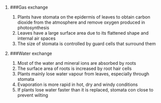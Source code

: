 1. ###Gas exchange

    1. Plants have stomata on the epidermis of leaves to obtain carbon dioxide from the atmosphere and remove oxygen produced in photosynthesis
    2. Leaves have a large surface area due to its flattened shape and internal air spaces
    3. The size of stomata is controlled by guard cells that surround them
2. ###Water exchange

    1. Most of the water and mineral ions are absorbed by roots
    2. The surface area of roots is increased by root hair cells
    3. Plants mainly lose water vapour from leaves, especially through stomata
    4. Evaporation is more rapid in hot, dry and windy conditions
    5. If plants lose water faster than it is replaced, stomata con close to prevent wilting
